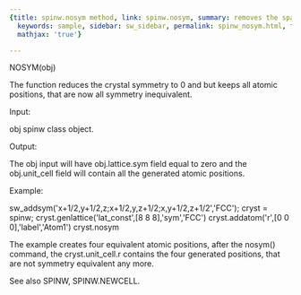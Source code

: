 ```yaml
---
{title: spinw.nosym method, link: spinw.nosym, summary: removes the space group symmetry,
  keywords: sample, sidebar: sw_sidebar, permalink: spinw_nosym.html, folder: spinw,
  mathjax: 'true'}

---
```

 
NOSYM(obj)
 
The function reduces the crystal symmetry to  0 and but keeps all atomic
positions, that are now all symmetry inequivalent.
 
Input:
 
obj       spinw class object.
 
Output:
 
The obj input will have obj.lattice.sym field equal to zero and the
obj.unit_cell field will contain all the generated atomic positions.
 
Example:
 
sw_addsym('x+1/2,y+1/2,z;x+1/2,y,z+1/2;x,y+1/2,z+1/2','FCC');
cryst = spinw;
cryst.genlattice('lat_const',[8 8 8],'sym','FCC')
cryst.addatom('r',[0 0 0],'label','Atom1')
cryst.nosym
 
The example creates four equivalent atomic positions, after the nosym()
command, the cryst.unit_cell.r contains the four generated positions,
that are not symmetry equivalent any more.
 
See also SPINW, SPINW.NEWCELL.
 

